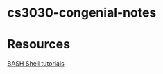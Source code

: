 # cs3030-congenial-notes

# Resources

[BASH Shell tutorials](https://www.cyberciti.biz/faq/category/bash-shell/)
